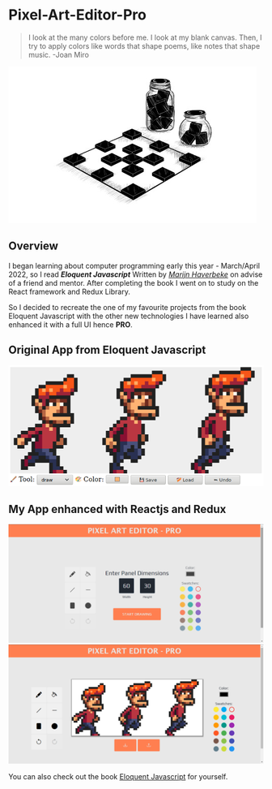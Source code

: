 # Pixel-Art-Editor-Pro
>I look at the many colors before me. I look at my blank canvas. Then, I try to apply colors like words that shape poems, like notes that shape music.
>    -Joan Miro

<p><img src="./chapter_picture_19.jpg"/></p>

## Overview
I began learning about computer programming early this year - March/April 2022, so I read ***Eloquent Javascript*** Written by *[Marijn Haverbeke](https://github.com/marijnh)* on advise of a friend and mentor. After completing the book I went on to study on the React framework and Redux Library.

So I decided to recreate the one of my favourite projects from the book Eloquent Javascript with the other new technologies I have learned also enhanced it with a full UI hence **PRO**.

## Original App from Eloquent Javascript
<p><img src="./pixel_editor.png"/></p>

## My App enhanced with Reactjs and Redux
<p>
    <img src="./init_view.png"/>
    <img src ="./drawing_view.png">
</p>

You can also check out the book [Eloquent Javascript](https://eloquentjavascript.net/) for yourself.